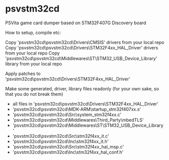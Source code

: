 # psvstm32cd
PSVita game card dumper based on STM32F407G Discovery board

How to setup, compile etc:

Copy 'psvstm32cd\psvstm32cd\Drivers\CMSIS' drivers from your local repo
Copy 'psvstm32cd\psvstm32cd\Drivers\STM32F4xx_HAL_Driver' drivers from your local repo
Copy 'psvstm32cd\psvstm32cd\Middlewares\ST\STM32_USB_Device_Library' library from your local repo

Apply patches to 'psvstm32cd\psvstm32cd\Drivers\STM32F4xx_HAL_Driver'

Make some generated, driver, library files readonly (for your own sake, so that you do not break them)

- all files in 'psvstm32cd\psvstm32cd\Drivers\STM32F4xx_HAL_Driver'
- 'psvstm32cd\psvstm32cd\MDK-ARM\startup_stm32f407xx.s'
- 'psvstm32cd\psvstm32cd\Src\system_stm32f4xx.c'
- 'psvstm32cd\psvstm32cd\Middlewares\Third_Party\mbedTLS'
- 'psvstm32cd\psvstm32cd\Middlewares\ST\STM32_USB_Device_Library'
- 'psvstm32cd\psvstm32cd\Src\stm32f4xx_it.c'
- 'psvstm32cd\psvstm32cd\Inc\stm32f4xx_it.h'
- 'psvstm32cd\psvstm32cd\Src\stm32f4xx_hal_msp.c'
- 'psvstm32cd\psvstm32cd\Inc\stm32f4xx_hal_conf.h'
